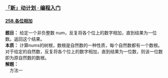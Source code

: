 ### [「新」动计划 · 编程入门](https://leetcode.cn/studyplan/primers-list/)

#### [258.各位相加](https://leetcode.cn/problems/add-digits/description/?envType=study-plan-v2&envId=primers-list)
**题目：** 给定一个非负整数 num，反复将各个位上的数字相加，直到结果为一位数。返回这个结果。  
**本质：** 计算nums的树根，数根是自然数的一种性质，每个自然数都有一个数根。对于给定的自然数，反复将各个位上的数字相加，直到结果为一位数，则该一位数即为原自然数的数根。  
**解题：**  
&ensp;&ensp;方法一
